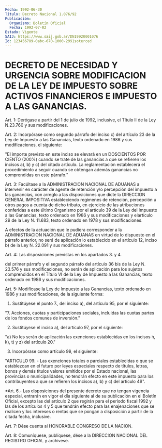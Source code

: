 ```yaml
---
Fecha: 1992-06-30
Título: Decreto Nacional 1.076/92
Publicación:
  Organismo: Boletín Oficial
  Fecha: 1992-07-02
Estado: Vigente
SAIJ: https://www.saij.gob.ar/DN19920001076
Id: 123456789-0abc-670-1000-2991soterced
---
```

# DECRETO DE NECESIDAD Y URGENCIA SOBRE MODIFICACION DE LA LEY DE IMPUESTO SOBRE ACTIVOS FINANCIEROS E IMPUESTO A LAS GANANCIAS.

<a id="1"></a>
Art.  1: Derógase a partir del 1 de julio de 1992, inclusive, el Título II de la Ley N.23.760 y sus modificaciones.

<a id="2"></a>
Art.  2:  Incorpórase  como  segundo párrafo del inciso c) del artículo 23 de la Ley de Impuesto a  las  Ganancias, texto ordenado en 1986 y sus modificaciones, el siguiente:

"El importe previsto en este inciso se elevará  en  un  DOSCIENTOS POR  CIENTO  (200%)  cuando  se  trate  de  las  ganancias a que se refieren  los  incisos  a),  b)  y  c)  del  citado  artículo.   La reglamentación  establecerá  el  procedimiento  a  seguir cuando se obtengan   además  ganancias  no  comprendidas  en  este  párrafo."

<a id="3"></a>
Art. 3: Facúltase a la ADMINISTRACION NACIONAL DE ADUANAS a intervenir en carácter de agente de retención y/o percepción del impuesto a las ganancias, con arreglo a las disposiciones que dicte la DIRECCION GENERAL IMPOSITIVA estableciendo regímenes de retención, percepción u otros pagos a cuenta de dicho tributo, en ejercicio de las atribuciones conferidas a este último Organismo por el artículo 39 de la Ley del Impuesto a las Ganancias, texto ordenado en 1986 y sus modificaciones y elartículo 29 de la Ley N. 11.683, texto ordenado en 1978  y sus modificaciones.

A efectos  de  la actuación que  le  pudiera  corresponder  a  la ADMINISTRACION NACIONAL  DE ADUANAS en virtud de lo dispuesto en el párrafo  anterior, no será  de  aplicación  lo  establecido  en  el artículo 12,  inciso  b)  de la Ley N. 22.091 y sus modificaciones.

<a id="4"></a>
Art.  4:  Las disposiciones previstas en los apartados 3. y 4.

del primer párrafo  y  el segundo párrafo del artículo 36 bis de la Ley N. 23.576 y sus modificaciones, no serán de aplicación para los sujetos comprendidos en el Título VI  de  la  Ley de Impuesto a las Ganancias, texto ordenado en 1986 y sus modificaciones.

<a id="5"></a>
Art.  5:  Modifícase la Ley de Impuesto a las Ganancias, texto ordenado en 1986  y  sus modificaciones, de la siguiente forma:

1. Sustitúyese el punto  7.,  del  inciso a), del artículo 95, por el siguiente:

"7.  Acciones, cuotas y participaciones  sociales,  incluidas  las cuotas partes de los fondos comunes de inversión."

2. Sustitúyese el inciso a), del artículo 97, por el siguiente:

"a) No  les  serán de aplicación las exenciones establecidas en los incisos h, k), t) y z) del artículo 20."

3. Incorpórase como artículo 99, el siguiente:

"ARTICULO 99.  - Las exenciones totales o parciales establecidas o que se establezcan  en  el  futuro por leyes especiales respecto de títulos, letras, bonos y demás  títulos  valores  emitidos  por  el Estado  nacional,  las  provincias  o  municipalidades,  no tendrán efecto  en  este impuesto para los contribuyentes a que se refieren los incisos a), b) y c) del artículo 49".

<a id="6"></a>
*Art. 6.- Las disposiciones del presente decreto que no tengan vigencia  especial,  entrarán  en  vigor  el día siguiente al de su publicación en el Boletín Oficial, excepto  las  del artículo 2 que regirán para el período fiscal 1992 y las de los artículos  4  y  5 que  tendrán  efecto  para  las enajenaciones que se realicen y los intereses o rentas que se pongan  a  disposición  a  partir  de  la citada fecha, inclusive.

<a id="7"></a>
Art.  7:  Dése  cuenta  al  HONORABLE  CONGRESO  DE LA NACION.

<a id="8"></a>
Art.  8: Comuníquese, publíquese, dése a la DIRECCION NACIONAL DEL REGISTRO OFICIAL y archívese.